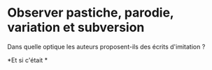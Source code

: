 # Observer pastiche, parodie, variation et subversion

Dans quelle optique les auteurs proposent-ils des écrits d'imitation ?

*Et si c'était *
<!--stackedit_data:
eyJoaXN0b3J5IjpbLTc1ODk3MjQ4NSwtMzA1MzYwMDA4LC00NT
M3NjE4MTRdfQ==
-->